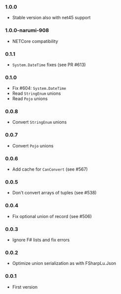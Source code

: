 ### 1.0.0

* Stable version also with net45 support

### 1.0.0-narumi-908

* NETCore compatibility

### 0.1.1

* `System.DateTime` fixes (see PR #613)

### 0.1.0

* Fix #604: `System.DateTime`
* Read `StringEnum` unions
* Read `Pojo` unions

### 0.0.8

* Convert `StringEnum` unions

### 0.0.7

* Convert `Pojo` unions

### 0.0.6

* Add cache for `CanConvert` (see #567)

### 0.0.5

* Don't convert arrays of tuples (see #538)

### 0.0.4

* Fix optional union of record (see #506)

### 0.0.3

* Ignore F# lists and fix errors

### 0.0.2

* Optimize union serialization as with FSharpLu.Json

### 0.0.1

* First version
